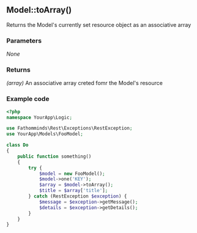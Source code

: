 ## Model::toArray() ##

Returns the Model's currently set resource object as an associative array

### Parameters ###

*None*

### Returns ###

*(array)* An associative array creted fomr the Model's resource

### Example code ###

```php
<?php
namespace YourApp\Logic;

use Fathomminds\Rest\Exceptions\RestException;
use YourApp\Models\FooModel;

class Do
{
    public function something()
    {
        try {
            $model = new FooModel();
            $model->one('KEY');
            $array = $model->toArray();
            $title = $array['title'];
        } catch (RestException $exception) {
            $message = $exception->getMessage();
            $details = $exception->getDetails();
        }
    }
}

```
